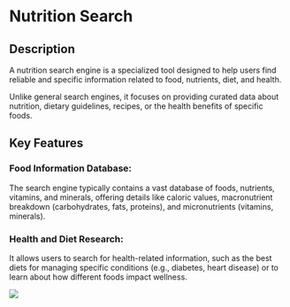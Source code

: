 # Nutrition Search
## Description

A nutrition search engine is a specialized tool designed to help users find reliable and specific information related to food, nutrients, diet, and health. 

Unlike general search engines, it focuses on providing curated data about nutrition, dietary guidelines, recipes, or the health benefits of specific foods.

## Key Features

### Food Information Database: 
The search engine typically contains a vast database of foods, nutrients, vitamins, and minerals, offering details like caloric values, macronutrient breakdown (carbohydrates, fats, proteins), and micronutrients (vitamins, minerals).

### Health and Diet Research: 
It allows users to search for health-related information, such as the best diets for managing specific conditions (e.g., diabetes, heart disease) or to learn about how different foods impact wellness.

<img src="sample.png">
